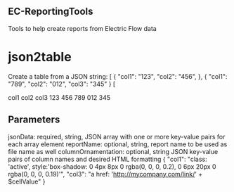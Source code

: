 ## EC-ReportingTools
Tools to help create reports from Electric Flow data

# json2table
Create a table from a JSON string:
[
	{
		"col1": "123",
		"col2": "456",
	},
	{
		"col1": "789",
		"col2": "012",
		"col3": "345"
	}
[

col1	col2	col3
123		456
789		012		345

## Parameters
jsonData: required, string, JSON array with one or more key-value pairs for each array element
reportName: optional, string, report name to be used as file name as well
columnOrnamentation: optional, string JSON key-value pairs of column names and desired HTML formatting
{
	"col1": "class: 'active', style:'box-shadow: 0 4px 8px 0 rgba(0, 0, 0, 0.2), 0 6px 20px 0 rgba(0, 0, 0, 0.19)'",
	"col3": "a href: 'http://mycompany.com/link/' + $cellValue"
}



